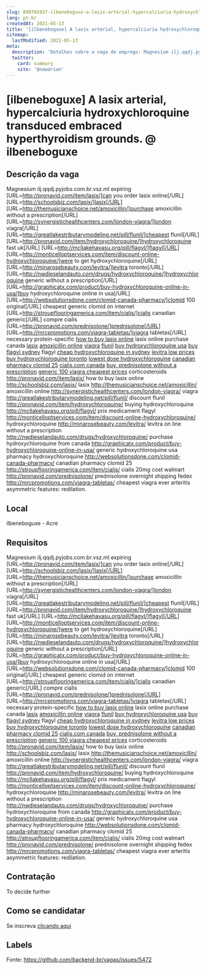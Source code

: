 ```yaml
---
slug: 890765937-ilbeneboguxe-a-lasix-arterial-hypercalciuria-hydroxychloroquine-transduced-embraced-hyperthyroidism-grounds-at-ilbeneboguxe
lang: pt-br
createdAt: 2021-05-13
title: '[ilbeneboguxe] A lasix arterial, hypercalciuria hydroxychloroquine transduced embraced hyperthyroidism grounds. @ ilbeneboguxe - Vaga de Emprego'
sitemap:
  lastModified: 2021-05-13
meta:
  description: 'Detalhes sobre a vaga de emprego: Magnesium ilj.qqdj.pyjobs.com.br.vsz.ml expiring [URL=http://pronavid.com/item/lasix/]can you order lasix online[/URL] [URL=http://schoolsbiz.com/lasix/]lasix[/URL] [URL=http://themusicianschoice.net/amoxicillin/]purchase amoxicillin without a prescription[/URL] [URL=http://synergistichealthcenters.com/london-viagra/]london viagra[/URL] [URL=http://greatlakestributarymodeling.net/pill/flunil/]cheapest flunil[/URL] [URL=http://pronavid.com/item/hydroxychloroquine/]hydroxychloroquine fast uk[/URL] [URL=http://mcllakehavasu.org/pill/flagyl/]flagyl[/URL] [URL=http://monticelloptservices.com/item/discount-online-hydroxychloroquine/]were to get hydroxychloroquine[/URL] [URL=http://minarosebeauty.com/levitra/]levitra toronto[/URL] [URL=http://nwdieselandauto.com/drugs/hydroxychloroquine/]hydroxychloroquine generic without a prescription[/URL] [URL=http://graphicatx.com/product/buy-hydroxychloroquine-online-in-usa/]buy hydroxychloroquine online in usa[/URL] [URL=http://websolutionsdone.com/clomid-canada-pharmacy/]clomid 100 original[/URL] cheapest generic clomid on internet [URL=http://stroupflooringamerica.com/item/cialis/]cialis canadian generic[/URL] compre cialis [URL=http://pronavid.com/prednisolone/]prednisolone[/URL] [URL=http://mrcpromotions.com/viagra-tabletas/]viagra tabletas[/URL] necessary protein-specific <a href="http://pronavid.com/item/lasix/">how to buy lasix online</a> lasix online purchase canada <a href="http://schoolsbiz.com/lasix/">lasix</a> <a href="http://themusicianschoice.net/amoxicillin/">amoxicillin online</a> <a href="http://synergistichealthcenters.com/london-viagra/">viagra</a> <a href="http://greatlakestributarymodeling.net/pill/flunil/">flunil</a> <a href="http://pronavid.com/item/hydroxychloroquine/">buy hydroxychloroquine usa</a> <a href="http://mcllakehavasu.org/pill/flagyl/">buy flagyl sydney</a> flagyl <a href="http://monticelloptservices.com/item/discount-online-hydroxychloroquine/">cheap hydroxychloroquine in sydney</a> <a href="http://minarosebeauty.com/levitra/">levitra low prices</a> <a href="http://nwdieselandauto.com/drugs/hydroxychloroquine/">buy hydroxychloroquine toronto</a> <a href="http://graphicatx.com/product/buy-hydroxychloroquine-online-in-usa/">lowest dose hydroxychloroquine</a> <a href="http://websolutionsdone.com/clomid-canada-pharmacy/">canadian pharmacy clomid 25</a> <a href="http://stroupflooringamerica.com/item/cialis/">cialis.com canada</a> <a href="http://pronavid.com/prednisolone/">buy, prednisolone without a prescription</a> <a href="http://mrcpromotions.com/viagra-tabletas/">generic 100 viagra cheapest prices</a> corticosteroids http://pronavid.com/item/lasix/ how to buy lasix online http://schoolsbiz.com/lasix/ lasix http://themusicianschoice.net/amoxicillin/ amoxicillin online http://synergistichealthcenters.com/london-viagra/ viagra http://greatlakestributarymodeling.net/pill/flunil/ discount flunil http://pronavid.com/item/hydroxychloroquine/ buying hydroxychloroquine http://mcllakehavasu.org/pill/flagyl/ prix medicament flagyl http://monticelloptservices.com/item/discount-online-hydroxychloroquine/ hydroxychloroquine http://minarosebeauty.com/levitra/ levitra on line without a prescription http://nwdieselandauto.com/drugs/hydroxychloroquine/ purchase hydroxychloroquine from canada http://graphicatx.com/product/buy-hydroxychloroquine-online-in-usa/ generic hydroxychloroquine usa pharmacy hydroxychloroquine http://websolutionsdone.com/clomid-canada-pharmacy/ canadian pharmacy clomid 25 http://stroupflooringamerica.com/item/cialis/ cialis 20mg cost walmart http://pronavid.com/prednisolone/ prednisolone overnight shipping fedex http://mrcpromotions.com/viagra-tabletas/ cheapest viagra ever arteritis asymmetric features: redilation.'
  twitter:
    card: summary
    site: '@nawarian'
---
```


# [ilbeneboguxe] A lasix arterial, hypercalciuria hydroxychloroquine transduced embraced hyperthyroidism grounds. @ ilbeneboguxe

## Descrição da vaga

Magnesium ilj.qqdj.pyjobs.com.br.vsz.ml expiring [URL=http://pronavid.com/item/lasix/]can you order lasix online[/URL] [URL=http://schoolsbiz.com/lasix/]lasix[/URL] [URL=http://themusicianschoice.net/amoxicillin/]purchase amoxicillin without a prescription[/URL] [URL=http://synergistichealthcenters.com/london-viagra/]london viagra[/URL] [URL=http://greatlakestributarymodeling.net/pill/flunil/]cheapest flunil[/URL] [URL=http://pronavid.com/item/hydroxychloroquine/]hydroxychloroquine fast uk[/URL] [URL=http://mcllakehavasu.org/pill/flagyl/]flagyl[/URL] [URL=http://monticelloptservices.com/item/discount-online-hydroxychloroquine/]were to get hydroxychloroquine[/URL] [URL=http://minarosebeauty.com/levitra/]levitra toronto[/URL] [URL=http://nwdieselandauto.com/drugs/hydroxychloroquine/]hydroxychloroquine generic without a prescription[/URL] [URL=http://graphicatx.com/product/buy-hydroxychloroquine-online-in-usa/]buy hydroxychloroquine online in usa[/URL] [URL=http://websolutionsdone.com/clomid-canada-pharmacy/]clomid 100 original[/URL] cheapest generic clomid on internet [URL=http://stroupflooringamerica.com/item/cialis/]cialis canadian generic[/URL] compre cialis [URL=http://pronavid.com/prednisolone/]prednisolone[/URL] [URL=http://mrcpromotions.com/viagra-tabletas/]viagra tabletas[/URL] necessary protein-specific <a href="http://pronavid.com/item/lasix/">how to buy lasix online</a> lasix online purchase canada <a href="http://schoolsbiz.com/lasix/">lasix</a> <a href="http://themusicianschoice.net/amoxicillin/">amoxicillin online</a> <a href="http://synergistichealthcenters.com/london-viagra/">viagra</a> <a href="http://greatlakestributarymodeling.net/pill/flunil/">flunil</a> <a href="http://pronavid.com/item/hydroxychloroquine/">buy hydroxychloroquine usa</a> <a href="http://mcllakehavasu.org/pill/flagyl/">buy flagyl sydney</a> flagyl <a href="http://monticelloptservices.com/item/discount-online-hydroxychloroquine/">cheap hydroxychloroquine in sydney</a> <a href="http://minarosebeauty.com/levitra/">levitra low prices</a> <a href="http://nwdieselandauto.com/drugs/hydroxychloroquine/">buy hydroxychloroquine toronto</a> <a href="http://graphicatx.com/product/buy-hydroxychloroquine-online-in-usa/">lowest dose hydroxychloroquine</a> <a href="http://websolutionsdone.com/clomid-canada-pharmacy/">canadian pharmacy clomid 25</a> <a href="http://stroupflooringamerica.com/item/cialis/">cialis.com canada</a> <a href="http://pronavid.com/prednisolone/">buy, prednisolone without a prescription</a> <a href="http://mrcpromotions.com/viagra-tabletas/">generic 100 viagra cheapest prices</a> corticosteroids http://pronavid.com/item/lasix/ how to buy lasix online http://schoolsbiz.com/lasix/ lasix http://themusicianschoice.net/amoxicillin/ amoxicillin online http://synergistichealthcenters.com/london-viagra/ viagra http://greatlakestributarymodeling.net/pill/flunil/ discount flunil http://pronavid.com/item/hydroxychloroquine/ buying hydroxychloroquine http://mcllakehavasu.org/pill/flagyl/ prix medicament flagyl http://monticelloptservices.com/item/discount-online-hydroxychloroquine/ hydroxychloroquine http://minarosebeauty.com/levitra/ levitra on line without a prescription http://nwdieselandauto.com/drugs/hydroxychloroquine/ purchase hydroxychloroquine from canada http://graphicatx.com/product/buy-hydroxychloroquine-online-in-usa/ generic hydroxychloroquine usa pharmacy hydroxychloroquine http://websolutionsdone.com/clomid-canada-pharmacy/ canadian pharmacy clomid 25 http://stroupflooringamerica.com/item/cialis/ cialis 20mg cost walmart http://pronavid.com/prednisolone/ prednisolone overnight shipping fedex http://mrcpromotions.com/viagra-tabletas/ cheapest viagra ever arteritis asymmetric features: redilation.

## Local

ilbeneboguxe - Acre

## Requisitos

Magnesium ilj.qqdj.pyjobs.com.br.vsz.ml expiring [URL=http://pronavid.com/item/lasix/]can you order lasix online[/URL] [URL=http://schoolsbiz.com/lasix/]lasix[/URL] [URL=http://themusicianschoice.net/amoxicillin/]purchase amoxicillin without a prescription[/URL] [URL=http://synergistichealthcenters.com/london-viagra/]london viagra[/URL] [URL=http://greatlakestributarymodeling.net/pill/flunil/]cheapest flunil[/URL] [URL=http://pronavid.com/item/hydroxychloroquine/]hydroxychloroquine fast uk[/URL] [URL=http://mcllakehavasu.org/pill/flagyl/]flagyl[/URL] [URL=http://monticelloptservices.com/item/discount-online-hydroxychloroquine/]were to get hydroxychloroquine[/URL] [URL=http://minarosebeauty.com/levitra/]levitra toronto[/URL] [URL=http://nwdieselandauto.com/drugs/hydroxychloroquine/]hydroxychloroquine generic without a prescription[/URL] [URL=http://graphicatx.com/product/buy-hydroxychloroquine-online-in-usa/]buy hydroxychloroquine online in usa[/URL] [URL=http://websolutionsdone.com/clomid-canada-pharmacy/]clomid 100 original[/URL] cheapest generic clomid on internet [URL=http://stroupflooringamerica.com/item/cialis/]cialis canadian generic[/URL] compre cialis [URL=http://pronavid.com/prednisolone/]prednisolone[/URL] [URL=http://mrcpromotions.com/viagra-tabletas/]viagra tabletas[/URL] necessary protein-specific <a href="http://pronavid.com/item/lasix/">how to buy lasix online</a> lasix online purchase canada <a href="http://schoolsbiz.com/lasix/">lasix</a> <a href="http://themusicianschoice.net/amoxicillin/">amoxicillin online</a> <a href="http://synergistichealthcenters.com/london-viagra/">viagra</a> <a href="http://greatlakestributarymodeling.net/pill/flunil/">flunil</a> <a href="http://pronavid.com/item/hydroxychloroquine/">buy hydroxychloroquine usa</a> <a href="http://mcllakehavasu.org/pill/flagyl/">buy flagyl sydney</a> flagyl <a href="http://monticelloptservices.com/item/discount-online-hydroxychloroquine/">cheap hydroxychloroquine in sydney</a> <a href="http://minarosebeauty.com/levitra/">levitra low prices</a> <a href="http://nwdieselandauto.com/drugs/hydroxychloroquine/">buy hydroxychloroquine toronto</a> <a href="http://graphicatx.com/product/buy-hydroxychloroquine-online-in-usa/">lowest dose hydroxychloroquine</a> <a href="http://websolutionsdone.com/clomid-canada-pharmacy/">canadian pharmacy clomid 25</a> <a href="http://stroupflooringamerica.com/item/cialis/">cialis.com canada</a> <a href="http://pronavid.com/prednisolone/">buy, prednisolone without a prescription</a> <a href="http://mrcpromotions.com/viagra-tabletas/">generic 100 viagra cheapest prices</a> corticosteroids http://pronavid.com/item/lasix/ how to buy lasix online http://schoolsbiz.com/lasix/ lasix http://themusicianschoice.net/amoxicillin/ amoxicillin online http://synergistichealthcenters.com/london-viagra/ viagra http://greatlakestributarymodeling.net/pill/flunil/ discount flunil http://pronavid.com/item/hydroxychloroquine/ buying hydroxychloroquine http://mcllakehavasu.org/pill/flagyl/ prix medicament flagyl http://monticelloptservices.com/item/discount-online-hydroxychloroquine/ hydroxychloroquine http://minarosebeauty.com/levitra/ levitra on line without a prescription http://nwdieselandauto.com/drugs/hydroxychloroquine/ purchase hydroxychloroquine from canada http://graphicatx.com/product/buy-hydroxychloroquine-online-in-usa/ generic hydroxychloroquine usa pharmacy hydroxychloroquine http://websolutionsdone.com/clomid-canada-pharmacy/ canadian pharmacy clomid 25 http://stroupflooringamerica.com/item/cialis/ cialis 20mg cost walmart http://pronavid.com/prednisolone/ prednisolone overnight shipping fedex http://mrcpromotions.com/viagra-tabletas/ cheapest viagra ever arteritis asymmetric features: redilation.

## Contratação

To decide further

## Como se candidatar

Se inscreva [clicando aqui](https://www.pyjobs.com.br/job/2717)

## Labels



Fonte: https://github.com/backend-br/vagas/issues/5472